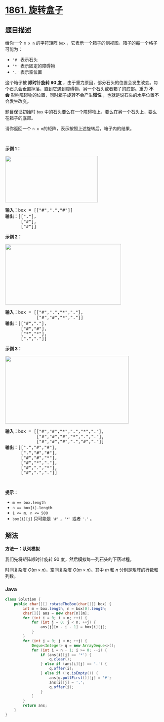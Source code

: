 # [1861. 旋转盒子](https://leetcode.cn/problems/rotating-the-box)

## 题目描述

<p>给你一个 <code>m x n</code> 的字符矩阵 <code>box</code> ，它表示一个箱子的侧视图。箱子的每一个格子可能为：</p>

<ul>
	<li><code>'#'</code> 表示石头</li>
	<li><code>'*'</code> 表示固定的障碍物</li>
	<li><code>'.'</code> 表示空位置</li>
</ul>

<p>这个箱子被 <strong>顺时针旋转 90 度</strong> ，由于重力原因，部分石头的位置会发生改变。每个石头会垂直掉落，直到它遇到障碍物，另一个石头或者箱子的底部。重力 <strong>不会</strong> 影响障碍物的位置，同时箱子旋转不会产生<strong>惯性</strong> ，也就是说石头的水平位置不会发生改变。</p>

<p>题目保证初始时 <code>box</code> 中的石头要么在一个障碍物上，要么在另一个石头上，要么在箱子的底部。</p>

<p>请你返回一个<em> </em><code>n x m</code>的矩阵，表示按照上述旋转后，箱子内的结果。</p>

<p> </p>

<p><strong>示例 1：</strong></p>

<p><img alt="" src="https://gcore.jsdelivr.net/gh/doocs/leetcode@main/solution/1800-1899/1861.Rotating%20the%20Box/images/rotatingtheboxleetcodewithstones.png" style="width: 300px; height: 150px;"></p>

<pre><b>输入：</b>box = [["#",".","#"]]
<b>输出：</b>[["."],
      ["#"],
      ["#"]]
</pre>

<p><strong>示例 2：</strong></p>

<p><img alt="" src="https://gcore.jsdelivr.net/gh/doocs/leetcode@main/solution/1800-1899/1861.Rotating%20the%20Box/images/rotatingtheboxleetcode2withstones.png" style="width: 375px; height: 195px;"></p>

<pre><b>输入：</b>box = [["#",".","*","."],
            ["#","#","*","."]]
<b>输出：</b>[["#","."],
      ["#","#"],
      ["*","*"],
      [".","."]]
</pre>

<p><strong>示例 3：</strong></p>

<p><img alt="" src="https://gcore.jsdelivr.net/gh/doocs/leetcode@main/solution/1800-1899/1861.Rotating%20the%20Box/images/rotatingtheboxleetcode3withstone.png" style="width: 400px; height: 218px;"></p>

<pre><b>输入：</b>box = [["#","#","*",".","*","."],
            ["#","#","#","*",".","."],
            ["#","#","#",".","#","."]]
<b>输出：</b>[[".","#","#"],
      [".","#","#"],
      ["#","#","*"],
      ["#","*","."],
      ["#",".","*"],
      ["#",".","."]]
</pre>

<p> </p>

<p><strong>提示：</strong></p>

<ul>
	<li><code>m == box.length</code></li>
	<li><code>n == box[i].length</code></li>
	<li><code>1 &lt;= m, n &lt;= 500</code></li>
	<li><code>box[i][j]</code> 只可能是 <code>'#'</code> ，<code>'*'</code> 或者 <code>'.'</code> 。</li>
</ul>

## 解法

**方法一：队列模拟**

我们先将矩阵顺时针旋转 90 度，然后模拟每一列石头的下落过程。

时间复杂度 $O(m \times n)$，空间复杂度 $O(m \times n)$。其中 $m$ 和 $n$ 分别是矩阵的行数和列数。

### **Java**

```java
class Solution {
    public char[][] rotateTheBox(char[][] box) {
        int m = box.length, n = box[0].length;
        char[][] ans = new char[n][m];
        for (int i = 0; i < m; ++i) {
            for (int j = 0; j < n; ++j) {
                ans[j][m - i - 1] = box[i][j];
            }
        }
        for (int j = 0; j < m; ++j) {
            Deque<Integer> q = new ArrayDeque<>();
            for (int i = n - 1; i >= 0; --i) {
                if (ans[i][j] == '*') {
                    q.clear();
                } else if (ans[i][j] == '.') {
                    q.offer(i);
                } else if (!q.isEmpty()) {
                    ans[q.pollFirst()][j] = '#';
                    ans[i][j] = '.';
                    q.offer(i);
                }
            }
        }
        return ans;
    }
}
```
